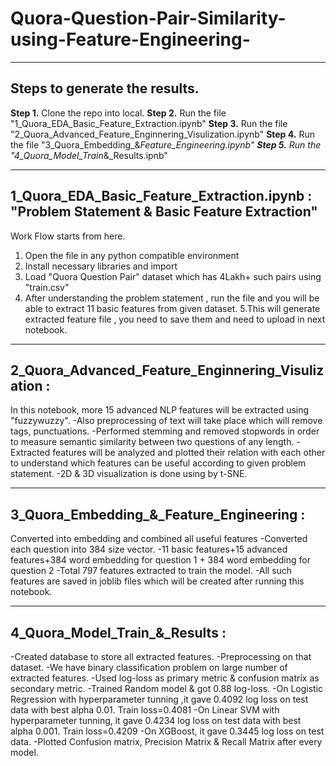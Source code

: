 # Quora-Question-Pair-Similarity-using-Feature-Engineering-

---

## **Steps to generate the results.**
**Step 1.** Clone the repo into local.
**Step 2.** Run the file "1_Quora_EDA_Basic_Feature_Extraction.ipynb"
**Step 3.** Run the file "2_Quora_Advanced_Feature_Enginnering_Visulization.ipynb"
**Step 4.** Run the file "3_Quora_Embedding_&_Feature_Engineering.ipynb"
**Step 5.** Run the "4_Quora_Model_Train_&_Results.ipnb"

---

## 1_Quora_EDA_Basic_Feature_Extraction.ipynb : "Problem Statement & Basic Feature Extraction"
Work Flow starts from here.
1. Open the file in any python compatible environment 
2. Install necessary libraries and import
3. Load "Quora Question Pair" dataset which has 4Lakh+ such pairs using "train.csv"
4. After understanding the problem statement , run the file and you will be able to extract 11 basic features from given dataset.
5.This will generate extracted feature file , you need to save them and need to upload in next notebook.

---

## 2_Quora_Advanced_Feature_Enginnering_Visulization : 
In this notebook, more 15 advanced NLP features will be extracted using "fuzzywuzzy".
-Also preprocessing of text will take place which will remove tags, punctuations.
-Performed stemming and removed stopwords in order to measure semantic similarity between two questions of any length.
-Extracted features will be analyzed and plotted their relation with each other to understand which features can be useful according to given problem statement.
-2D & 3D visualization is done using by t-SNE.

---

## 3_Quora_Embedding_&_Feature_Engineering :
Converted into embedding and combined all useful features
-Converted each question into 384 size vector.
-11 basic features+15 advanced features+384 word embedding for question 1 + 384 word embedding for question 2
-Total  797 features extracted to train the model.
-All such features are saved in joblib files which will be created after running this notebook.

---

## 4_Quora_Model_Train_&_Results :
-Created database to store all extracted features.
-Preprocessing on that dataset.
-We have binary classification problem on large number of extracted features.
-Used log-loss as primary metric & confusion matrix as secondary metric.
-Trained Random model & got 0.88 log-loss.
-On Logistic Regression with hyperparameter tunning ,it  gave 0.4092 log loss on test data with best alpha 0.01. Train loss=0.4081
-On Linear SVM with hyperparameter tunning, it gave 0.4234 log loss on test data with best alpha 0.001. Train loss=0.4209
-On XGBoost, it gave 0.3445 log loss on test data.
-Plotted Confusion matrix, Precision Matrix & Recall Matrix after every model.
